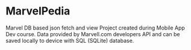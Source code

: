 # MarvelPedia
Marvel DB based json fetch and view
Project created during Mobile App Dev course.
Data provided by Marvell.com developers API and can be saved locally to device with SQL (SQLite) database.

